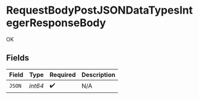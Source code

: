 # RequestBodyPostJSONDataTypesIntegerResponseBody

OK


## Fields

| Field              | Type               | Required           | Description        |
| ------------------ | ------------------ | ------------------ | ------------------ |
| `JSON`             | *int64*            | :heavy_check_mark: | N/A                |